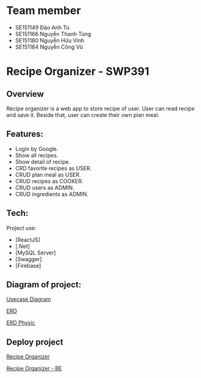 # Team member

-   SE151149 Đào Anh Tú
-   SE151166 Nguyễn Thanh Tùng
-   SE151180 Nguyễn Hữu Vinh
-   SE151184 Nguyễn Công Vũ

# Recipe Organizer - SWP391

## Overview

Recipe organizer is a web app to store recipe of user. User can read recipe and save it. Beside that, user can create their own plan meal.

## Features:

-   Login by Google.
-   Show all recipes.
-   Show detail of recipe.
-   CRD favorite recipes as USER.
-   CRUD plan meal as USER.
-   CRUD recipes as COOKER.
-   CRUD users as ADMIN.
-   CRUD ingredients as ADMIN.

## Tech:

Project use:

-   [ReactJS]
-   [.Net]
-   [MySQL Server]
-   [Swagger]
-   [Firebase]

## Diagram of project:

[Usecase Diagram](https://app.diagrams.net/#G1cMVLekC53uhrUWiSECxhava0g_ns1M7q)

[ERD](https://lucid.app/lucidchart/a797ee58-3761-4b3a-ac8a-640e3392f2c0/edit?invitationId=inv_07de2345-d8f9-4314-8d38-7a041a972fd7&fbclid=IwAR2nx8tCOLuCGqP77Jp_BWpClTlWb0A4yfMdyv6-0rCf6aSR7RADAl0Mc5w&page=0_0#)

[ERD Physic](https://lucid.app/lucidchart/4eebda42-b342-4ebd-a64f-a4b2c29a9efe/edit?invitationId=inv_90622ee1-6824-4462-9a21-8e4f3bc99e4e&fbclid=IwAR1beKUmZs8WQsZ9Yn1gNh-7g91zpFr0Rr3tasT8nVRaJbS4qWMQbew2yzE&page=0_0#)

## Deploy project

[Recipe Organizer](https://recipe-organizer-swp391.web.app/)

[Recipe Organizer - BE](https://recipe-organizer-api.azurewebsites.net/swagger/index.html)
